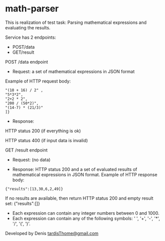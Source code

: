 # math-parser
This is realization of test task: Parsing mathematical expressions and evaluating the results. 

Service has 2 endpoints: 
- POST/data
- GET/result

POST /data endpoint

- Request: a set of mathematical expressions in JSON format

Example of HTTP request body:

```{"expressions":[
"(10 + 16) / 2" ,
"5*3*2",
"2+2 * 2",
"200 / (50*2)",
"(14-7) * (21/3)"
]}
```

- Response:

HTTP status 200 (if everything is ok)

HTTP status 400 (if input data is invalid)

GET /result endpoint

- Request: (no data)

- Response: HTTP status 200 and a set of evaluated results of mathematical expressions in JSON format. Example of HTTP response body:
```
{"results":[13,30,6,2,49]}
```
If no results are available, then return HTTP status 200 and empty result set:
	{"results":[]}


- Each expression can contain any integer numbers between 0 and 1000.
- Each expression can contain any of the following symbols:  ' ', '+', '-', '*', '/', '(', ')'.


Developed by Denis <tardisThome@gmail.com>
